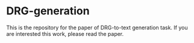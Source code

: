 # DRG-generation
This is the repository for the paper of DRG-to-text generation task.
If you are interested this work, please read the paper.
